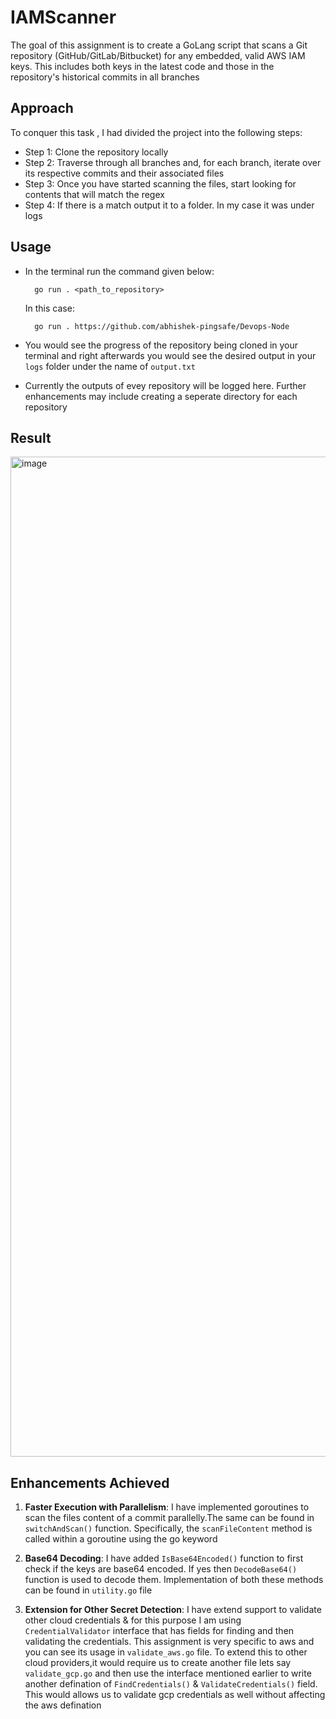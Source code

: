 # IAMScanner
The goal of this assignment is to create a GoLang script that scans a Git repository
(GitHub/GitLab/Bitbucket) for any embedded, valid AWS IAM keys. This includes both keys
in the latest code and those in the repository's historical commits in all branches

##  Approach
To conquer this task , I had divided the project into the following steps:

-   Step 1: Clone the repository locally
-   Step 2: Traverse through all branches and, for each branch, iterate over its respective commits and their associated files
-   Step 3: Once you have started scanning the files, start looking for contents that will match the regex
-   Step 4: If there is a match output it to a folder. In my case it was under logs

## Usage
- In the terminal run the command given below:
        
        go run . <path_to_repository>

    In this case:

        go run . https://github.com/abhishek-pingsafe/Devops-Node

- You would see the progress of the repository being cloned in your terminal and right afterwards you would see the desired output in your `logs` folder under the name of `output.txt`
- Currently the outputs of evey repository will be logged here. Further enhancements may include creating a seperate directory for each repository

## Result 
<img width="1600" alt="image" src="https://github.com/PratyushSingh07/IssueHive/assets/90026952/d59d59de-5d71-4c02-b397-ced141ec2994">

## Enhancements Achieved

1. **Faster Execution with Parallelism**: I have implemented goroutines to scan the files content of a commit parallelly.The same can be found in `switchAndScan()` function. Specifically, the `scanFileContent` method is called within a goroutine using the go keyword

2. **Base64 Decoding**: I have added `IsBase64Encoded()` function to first check if the keys are base64 encoded. If yes then `DecodeBase64()` function is used to decode them. Implementation of both these methods can be found in `utility.go` file

3. **Extension for Other Secret Detection**: I have extend support to validate other cloud credentials & for this purpose I am using `CredentialValidator` interface that has fields for finding and then validating the credentials. This assignment is very specific to aws and you can see its usage in `validate_aws.go` file. To extend this to other cloud providers,it would require us to create another file lets say `validate_gcp.go` and then use the interface mentioned earlier to write another defination of `FindCredentials()` & `ValidateCredentials()` field. This would allows us to validate gcp credentials as well without affecting the aws defination
